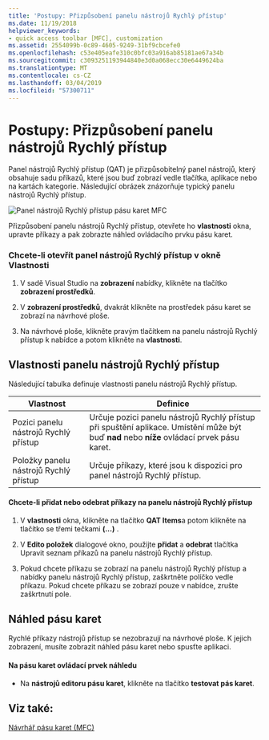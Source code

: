 ```yaml
---
title: 'Postupy: Přizpůsobení panelu nástrojů Rychlý přístup'
ms.date: 11/19/2018
helpviewer_keywords:
- quick access toolbar [MFC], customization
ms.assetid: 2554099b-0c89-4605-9249-31bf9cbcefe0
ms.openlocfilehash: c53e405eafe310c0bfc03a916ab85181ae67a34b
ms.sourcegitcommit: c3093251193944840e3d0a068ecc30e6449624ba
ms.translationtype: MT
ms.contentlocale: cs-CZ
ms.lasthandoff: 03/04/2019
ms.locfileid: "57300711"
---
```

# <a name="how-to-customize-the-quick-access-toolbar"></a>Postupy: Přizpůsobení panelu nástrojů Rychlý přístup

Panel nástrojů Rychlý přístup (QAT) je přizpůsobitelný panel nástrojů, který obsahuje sadu příkazů, které jsou buď zobrazí vedle tlačítka, aplikace nebo na kartách kategorie. Následující obrázek znázorňuje typický panelu nástrojů Rychlý přístup.

![Panel nástrojů Rychlý přístup pásu karet MFC](../mfc/media/quick_access_toolbar.png "panel nástrojů Rychlý přístup knihovny MFC pásu karet")

Přizpůsobení panelu nástrojů Rychlý přístup, otevřete ho **vlastnosti** okna, upravte příkazy a pak zobrazte náhled ovládacího prvku pásu karet.

### <a name="to-open-the-quick-access-toolbar-in-the-properties-window"></a>Chcete-li otevřít panel nástrojů Rychlý přístup v okně Vlastnosti

1. V sadě Visual Studio na **zobrazení** nabídky, klikněte na tlačítko **zobrazení prostředků**.

1. V **zobrazení prostředků**, dvakrát klikněte na prostředek pásu karet se zobrazí na návrhové ploše.

1. Na návrhové ploše, klikněte pravým tlačítkem na panelu nástrojů Rychlý přístup k nabídce a potom klikněte na **vlastnosti**.

## <a name="quick-access-toolbar-properties"></a>Vlastnosti panelu nástrojů Rychlý přístup

Následující tabulka definuje vlastnosti panelu nástrojů Rychlý přístup.

|Vlastnost|Definice|
|--------------|----------------|
|Pozici panelu nástrojů Rychlý přístup|Určuje pozici panelu nástrojů Rychlý přístup při spuštění aplikace. Umístění může být buď **nad** nebo **níže** ovládací prvek pásu karet.|
|Položky panelu nástrojů Rychlý přístup|Určuje příkazy, které jsou k dispozici pro panel nástrojů Rychlý přístup.|

#### <a name="to-add-or-remove-commands-on-the-quick-access-toolbar"></a>Chcete-li přidat nebo odebrat příkazy na panelu nástrojů Rychlý přístup

1. V **vlastnosti** okna, klikněte na tlačítko **QAT Items**a potom klikněte na tlačítko se třemi tečkami **(...)** .

1. V **Edito položek** dialogové okno, použijte **přidat** a **odebrat** tlačítka Upravit seznam příkazů na panelu nástrojů Rychlý přístup.

1. Pokud chcete příkazu se zobrazí na panelu nástrojů Rychlý přístup a nabídky panelu nástrojů Rychlý přístup, zaškrtněte políčko vedle příkazu. Pokud chcete příkazu se zobrazí pouze v nabídce, zrušte zaškrtnutí pole.

## <a name="previewing-the-ribbon"></a>Náhled pásu karet

Rychlé příkazy nástrojů přístup se nezobrazují na návrhové ploše. K jejich zobrazení, musíte zobrazit náhled pásu karet nebo spusťte aplikaci.

#### <a name="to-preview-the-ribbon-control"></a>Na pásu karet ovládací prvek náhledu

- Na **nástrojů editoru pásu karet**, klikněte na tlačítko **testovat pás karet**.

## <a name="see-also"></a>Viz také:

[Návrhář pásu karet (MFC)](../mfc/ribbon-designer-mfc.md)
